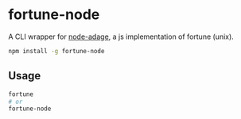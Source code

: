 # fortune-node

A CLI wrapper for [node-adage](https://www.npmjs.com/package/adage), a js implementation of fortune (unix).

```sh
npm install -g fortune-node
```

## Usage

```sh
fortune
# or
fortune-node
```